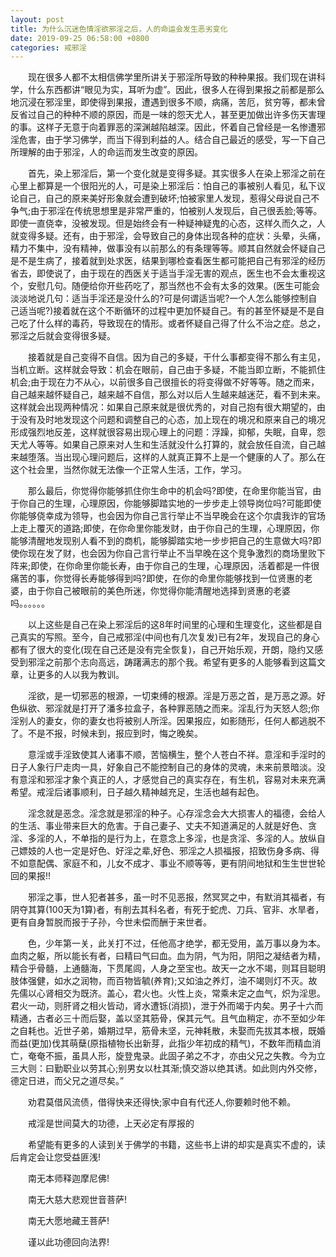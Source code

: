 ```yaml
---
layout: post
title: 为什么沉迷色情淫欲邪淫之后，人的命运会发生恶劣变化
date: 2019-09-25 06:58:00 +0800
categories: 戒邪淫
---
```


　　现在很多人都不太相信佛学里所讲关于邪淫所导致的种种果报。我们现在讲科学，什么东西都讲“眼见为实，耳听为虚”。因此，很多人在得到果报之前都是那么地沉浸在邪淫里，即使得到果报，遭遇到很多不顺，病痛，苦厄，贫穷等，都未曾反省过自己的种种不顺的原因，而是一味的怨天尤人，甚至更加做出许多伤天害理的事。这样子无意于向着罪恶的深渊越陷越深。因此，怀着自己曾经是一名惨遭邪淫危害，由于学习佛学，而当下得到利益的人。结合自己最近的感受，写一下自己所理解的由于邪淫，人的命运而发生改变的原因。
　　首先，染上邪淫后，第一个变化就是变得多疑。其实很多人在染上邪淫之前在心里上都算是一个很阳光的人，可是染上邪淫后：怕自己的事被别人看见，私下议论自己，自己的原来美好形象就会遭到破坏;怕被家里人发现，惹得父母说自己不争气;由于邪淫在传统思想里是非常严重的，怕被别人发现后，自己很丢脸;等等。即使一直侥幸，没被发现。但是始终会有一种疑神疑鬼的心态，这样久而久之，人就变得多疑。还有，由于邪淫，会导致自己的身体出现各种的症状：头晕，头痛，精力不集中，没有精神，做事没有以前那么的有条理等等。顺其自然就会怀疑自己是不是生病了，接着就到处求医，结果到哪检查看医生都可能把自己有邪淫的经历省去，即使说了，由于现在的西医关于适当手淫无害的观点，医生也不会太重视这个，安慰几句。随便给你开些药吃了，那当然也不会有太多的效果。(医生可能会淡淡地说几句：适当手淫还是没什么的?可是何谓适当呢?一个人怎么能够控制自己适当呢?)接着就在这个不断循环的过程中更加怀疑自己。有的甚至怀疑是不是自己吃了什么样的毒药，导致现在的情形。或者怀疑自己得了什么不治之症。总之，邪淫之后就会变得很多疑。
　　接着就是自己变得不自信。因为自己的多疑，干什么事都变得不那么有主见，当机立断。这样就会导致：机会在眼前，自己由于多疑，不能当即立断，不能抓住机会;由于现在力不从心，以前很多自己很擅长的将变得做不好等等。随之而来，自己越来越怀疑自己，越来越不自信，那么对以后人生越来越迷茫，看不到未来。这样就会出现两种情况：如果自己原来就是很优秀的，对自己抱有很大期望的，由于没有及时地发现这个问题和调整自己的心态，加上现在的境况和原来自己的境况形成强烈地反差，这样就很容易出现心理上的问题：浮躁，抑郁，失眠，自卑，怨天尤人等等。如果自己原来对人生和生活就没什么打算的，就会放任自流，自己越来越堕落。当出现心理问题后，这样的人就真正算不上是一个健康的人了。那么在这个社会里，当然你就无法像一个正常人生活，工作，学习。
　　那么最后，你觉得你能够抓住你生命中的机会吗?即使，在命里你能当官，由于你自己的生理，心理原因，你能够脚踏实地的一步步走上领导岗位吗?可能即使你能够侥幸成为领导，也会因为你自己言行举止不当早晚会在这个尔虞我诈的官场上走上覆灭的道路;即使，在你命里你能发财，由于你自己的生理，心理原因，你能够清醒地发现别人看不到的商机，能够脚踏实地一步步把自己的生意做大吗?即使你现在发了财，也会因为你自己言行举止不当早晚在这个竞争激烈的商场里败下阵来;即使，在你命里你能长寿，由于你自己的生理，心理原因，活着都是一件很痛苦的事，你觉得长寿能够得到吗?即使，在你的命里你能够找到一位贤惠的老婆，由于你自己被眼前的美色所迷，你觉得你能清醒地选择到贤惠的老婆吗。。。。。。
　　以上这些是自己在染上邪淫后的这8年时间里的心理和生理变化，这些都是自己真实的写照。至今，自己戒邪淫(中间也有几次复发)已有2年，发现自己的身心都有了很大的变化(现在自己还是没有完全恢复)，自己开始乐观，开朗，隐约又感受到邪淫之前那个志向高远，踌躇满志的那个我。希望有更多的人能够看到这篇文章，让更多的人以我为教训。
　　淫欲，是一切邪恶的根源，一切束缚的根源。淫是万恶之首，是万恶之源。好色纵欲、邪淫就是打开了潘多拉盒子，各种罪恶随之而来。淫乱行为天怒人怨;你淫别人的妻女，你的妻女也将被别人所淫。因果报应，如影随形，任何人都逃脱不了。不是不报，时候未到，报应到时，悔之晚矣。
　　意淫或手淫致使其人诸事不顺，苦恼横生，整个人苍白不祥。意淫和手淫时的日子人象行尸走肉一具，好象自己不能控制自己的身体的灵魂，未来前景暗淡。没有意淫和邪淫才象个真正的人，才感觉自己的真实存在，有生机，容易对未来充满希望。戒淫后诸事顺利，日子越久精神越充足，生活也越有起色。
　　淫念就是恶念。淫念就是邪淫的种子。心存淫念会大大损害人的福德，会给人的生活、事业带来巨大的危害。于自己妻子、丈夫不知道满足的人就是好色、贪淫、多淫的人，不单指的是行为上，在意念上多淫，也是贪淫、多淫的人。放纵自己嫖妓的人也一定是好色、好淫之辈,好色、邪淫之人损福报，招致伤身多病、得不如意配偶、家庭不和，儿女不成才、事业不顺等等，更有阴间地狱和生生世世轮回的果报!!
　　邪淫之事，世人犯者甚多，虽一时不见恶报，然冥冥之中，有默消其福者，有阴夺其算(100天为1算)者，有削去其科名者，有死于蛇虎、刀兵、官非、水旱者，更有自身暂脱而报于子孙，今世未偿而酬于来世者。
　　色，少年第一关，此关打不过，任他高才绝学，都无受用，盖万事以身为本。血肉之躯，所以能长有者，曰精曰气曰血。血为阴，气为阳，阴阳之凝结者为精，精合乎骨髓，上通髓海，下贯尾闾，人身之至宝也。故天一之水不竭，则耳目聪明肢体强健，如水之润物，而百物皆毓(养育);又如油之养灯，油不竭则灯不灭。故先儒以心肾相交为既济。盖心，君火也。火性上炎，常乘未定之血气，炽为淫思。君火一动，则肝肾之相火皆动，肾水遭铄(消损)，泄于外而竭于内矣。男子十六而精通，古者必三十而后娶，盖以坚其筋骨，保其元气。且气血稍定，亦不至如少年之自耗也。近世子弟，婚期过早，筋骨未坚，元神耗散，未娶而先拔其本根，既婚而益(更加)伐其萌蘖(原指植物长出新芽，此指少年初成的精气)，不数年而精血消亡，奄奄不振，虽具人形，旋登鬼录。此固子弟之不才，亦由父兄之失教。今为立三大则：曰勤职业以劳其心;别男女以杜其渐;慎交游以绝其诱。如此则内外交修，德定日进，而父兄之道尽矣。”
　　劝君莫借风流债，借得快来还得快;家中自有代还人,你要赖时他不赖。
　　戒淫是世间莫大的功德，上天必定有厚报的
　　希望能有更多的人读到关于佛学的书籍，这些书上讲的却实是真实不虚的，读后肯定会让您受益匪浅!
　　南无本师释迦摩尼佛!
　　南无大慈大悲观世音菩萨!
　　南无大愿地藏王菩萨!
　　谨以此功德回向法界!
